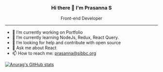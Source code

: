 <!-- ### Hi there 👋 I'm Prasanna -->
<h3 align="center">Hi there 👋 I'm Prasanna S</h3>
<p align="center">Front-end Developer</p>
<hr />

- 🔭 I’m currently working on Portfolio
- 🌱 I’m currently learning NodeJs, Redux, React Query.
- 🤔 I’m looking for help and contribute with open source
- 💬 Ask me about React
- 📫 How to reach me: prasanna@sibbc.org

[![Anurag's GitHub stats](https://github-readme-stats.vercel.app/api?username=Imprasna&show_icons=true&count_private=true&theme=transparent)](https://github.com/anuraghazra/github-readme-stats)
 
<!--
**Imprasna/Imprasna** is a ✨ _special_ ✨ repository because its `README.md` (this file) appears on your GitHub profile.

Here are some ideas to get you started:


- 👯 I’m looking to collaborate on ...


- ⚡ Fun fact: ...
-->
